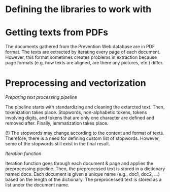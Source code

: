 # Defining the libraries to work with
# Getting texts from PDFs
The documents gathered from the Prevention Web database are in PDF format. The texts are extracted by iterating every page of each document. 
However, this format sometimes creates problems in extraction because page formats (e.g. how texts are aligned, are there any pictures, etc.) differ.
# Preprocessing and vectorization
*Preparing text processing pipeline*

The pipeline starts with standardizing and cleaning the extarcted text. Then, tokenization takes place. Stopwords, non-alphabetic tokens, tokens involving digits, and tokens that are only one character are defined and removed after. Finally, lemmatization takes place.

(!) The stopwords may change according to the content and format of texts. Therefore, there is a need for defining custom list of stopwords. However, some of the stopwords still exist in the final result. 

*Iteration function*

Iteration function goes through each document & page and applies the preprocessing pipeline. Then, the preprocessed text is stored in a dictionary named docs. Each document is given a unique name (e.g., doc1, doc2, ...) based on the length of the dictionary. The preprocessed text is stored as a list under the document name. 
